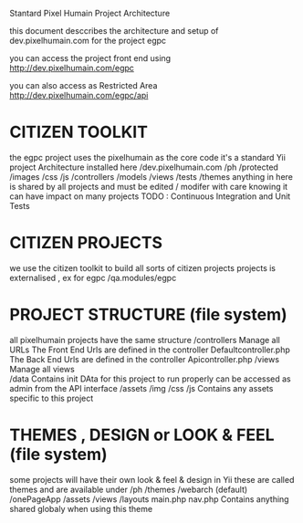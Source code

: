 Stantard Pixel Humain Project Architecture

this document desccribes the architecture 
and setup of dev.pixelhumain.com
for the project egpc


you can access the project front end using 
http://dev.pixelhumain.com/egpc

you can also access as Restricted Area
http://dev.pixelhumain.com/egpc/api

CITIZEN TOOLKIT 
===========
the egpc project uses the pixelhumain as the core code
it's a standard Yii project Architecture 
installed here 
/dev.pixelhumain.com 
	/ph
		/protected 
			/images
			/css
			/js
			/controllers
			/models
			/views
		/tests
		/themes
anything in here is shared by all projects
and must be edited / modifer with care 
knowing it can have impact on many projects 
TODO : Continuous Integration and Unit Tests

CITIZEN PROJECTS
===========
we use the citizen toolkit to build all sorts of citizen projects
projects is externalised , ex for egpc
/qa.modules/egpc 

PROJECT STRUCTURE (file system)
===========
all pixelhumain projects have the same structure 
/controllers
	Manage all URLs
	The Front End Urls are defined in the controller Defaultcontroller.php
	The Back End Urls are defined in the controller Apicontroller.php
/views 
	Manage all views  
/data
	Contains init DAta for this project to run properly
	can be accessed as admin from the API interface
/assets
	/img
	/css
	/js
	Contains any assets specific to this project 

THEMES , DESIGN or LOOK & FEEL (file system)
===========
some projects will have their own look & feel & design 
in Yii these are called themes and are available under 
/ph
	/themes
		/webarch (default)
		/onePageApp
			/assets
			/views
				/layouts
					main.php
					nav.php
			Contains anything shared globaly when using this theme